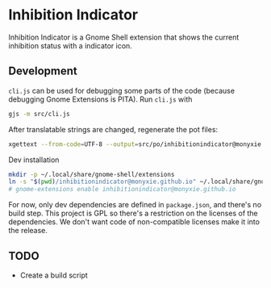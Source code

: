 Inhibition Indicator
===

Inhibition Indicator is a Gnome Shell extension that shows the current inhibition status with a indicator icon.

## Development

`cli.js` can be used for debugging some parts of the code (because debugging Gnome Extensions is PITA). Run `cli.js` with
```bash
gjs -m src/cli.js
```

After translatable strings are changed, regenerate the pot files:
```bash
xgettext --from-code=UTF-8 --output=src/po/inhibitionindicator@monyxie.github.io.pot src/*.js
```

Dev installation
```bash
mkdir -p ~/.local/share/gnome-shell/extensions
ln -s "$(pwd)/inhibitionindicator@monyxie.github.io" ~/.local/share/gnome-shell/extensions
# gnome-extensions enable inhibitionindicator@monyxie.github.io
```

For now, only dev dependencies are defined in `package.json`, and there's no build step.
This project is GPL so there's a restriction on the licenses of the dependencies.
We don't want code of non-compatible licenses make it into the release.

## TODO
- Create a build script

